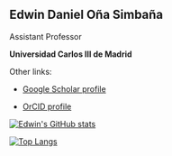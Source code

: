 ## Edwin Daniel Oña Simbaña

Assistant Professor

**Universidad Carlos III de Madrid**

Other links:

- <i class="fa-brands fa-google-scholar"></i> [Google Scholar profile](https://scholar.google.com/citations?user=A_hsAccAAAAJ&hl=es/)

- <i class="fa-brands fa-orcid"></i> [OrCID profile](https://orcid.org/0000-0003-0791-860X)

<!--
- 🌱 I’m currently learning ...
- 👯 I’m looking to collaborate on ...
- 🤔 I’m looking for help with ...
- 💬 Ask me about ...
- 📫 How to reach me: ...
- 😄 Pronouns: ...
- ⚡ Fun fact: ...
--->

[![Edwin's GitHub stats](https://github-readme-stats-seven-mocha-78.vercel.app/api?username=edwinDOS&count_private=true&show_icons=true&theme=transparent)](https://github.com/anuraghazra/github-readme-stats)

[![Top Langs](https://github-readme-stats-seven-mocha-78.vercel.app/api/top-langs/?username=edwinDOS&layout=compact&count_private=true&hide=javascript,html,Jupyter%20Notebook,CSS,c%23,Makefile,Tex,GLSL,qmake,M4,scilab&show_icons=true&include_all_commits=true&is_fork=true&theme=transparent)](https://github.com/anuraghazra/github-readme-stats)
